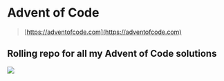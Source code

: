 # Advent of Code
>[https://adventofcode.com](https://adventofcode.com)

## Rolling repo for all my Advent of Code solutions

![](https://media.giphy.com/media/LDLiXr1bdaLe0/giphy.gif)